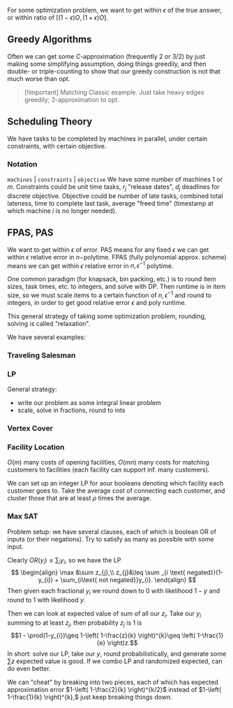 For some optimization problem, we want to get within $\epsilon$ of the true answer, or within ratio of $[(1-\epsilon)O, (1+\epsilon)O].$
## Greedy Algorithms
Often we can get some $C$-approximation (frequently 2 or 3/2) by just making some simplifying assumption, doing things greedily, and then double- or triple-counting to show that our greedy construction is not that much worse than opt.
> [!important] Matching
> Classic example. Just take heavy edges greedily; 2-approximation to opt.

## Scheduling Theory
We have tasks to be completed by machines in parallel, under certain constraints, with certain objective.
### Notation
`machines` | `constraints` | `objective`
We have some number of machines $1$ or $m$. Constraints could be unit time tasks, $r_{j}$ "release dates", $d_{j}$ deadlines for discrete objective. Objective could be number of late tasks, combined total lateness, time to complete last task, average "freed time" (timestamp at which machine $i$ is no longer needed).
## FPAS, PAS
We want to get within $\epsilon$ of error. PAS means for any fixed $\epsilon$ we can get within $\epsilon$ relative error in $n-$polytime. FPAS (fully polynomial approx. scheme) means we can get within $\epsilon$ relative error in $n, \epsilon^{-1}$ polytime.

One common paradigm (for knapsack, bin packing, etc.) is to round item sizes, task times, etc. to integers, and solve with DP. Then runtime is in item size, so we must scale items to a certain function of $n, \epsilon^{-1}$ and round to integers, in order to get good relative error $\epsilon$ and poly runtime.

This general strategy of taking some optimization problem, rounding, solving is called "relaxation".

We have several examples:
### Traveling Salesman
### LP
General strategy:
- write our problem as some integral linear problem
- scale, solve in fractions, round to ints
### Vertex Cover
### Facility Location
$O(m)$ many costs of opening facilities, $O(mn)$ many costs for matching customers to facilities (each facility can support inf. many customers).

We can set up an integer LP for aour booleans denoting which facility each customer goes to. Take the average cost of connecting each customer, and cluster those that are at least $\rho$ times the average.
### Max SAT
Problem setup: we have several clauses, each of which is boolean OR of inputs (or their negations). Try to satisfy as many as possible with some input.

Clearly $OR(y_{i})\leq \sum_{i}y_{i},$ so we have the LP
$$
\begin{align}
\max &\sum z_{j},\\
z_{j}&\leq \sum _{i \text{ negated}}(1-y_{i}) + \sum_{i\text{ not negated}}y_{i}.
\end{align}
$$
Then given each fractional $y_{i}$ we round down to $0$ with likelihood $1-y$ and round to 1 with likelihood $y$.

Then we can look at expected value of sum of all our $z_{i}.$ Take our $y_{i}$ summing to at least $z_{j}$, then probability $z_{j}$ is 1 is 
$$1 - \prod(1-y_{i})\geq 1-\left( 1-\frac{z}{k} \right)^{k}\geq \left( 1-\frac{1}{e} \right)z.$$
In short: solve our LP, take our $y$, round probabilistically, and generate some $\sum z$ expected value is good. If we combo LP and randomized expected, can do even better.

We can "cheat" by breaking into two pieces, each of which has expected approximation error $1-\left( 1-\frac{2}{k} \right)^{k/2}$ instead of $1-\left( 1-\frac{1}{k} \right)^{k},$ just keep breaking things down.

